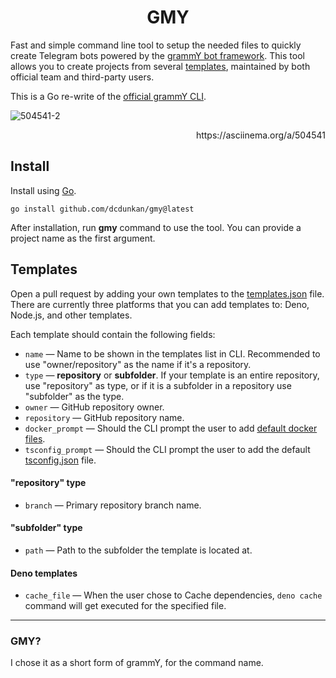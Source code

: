# <h1 align="center">GMY</h1>

Fast and simple command line tool to setup the needed files to quickly create
Telegram bots powered by the [grammY bot framework](https://grammy.dev). This
tool allows you to create projects from several [templates](templates.json),
maintained by both official team and third-party users.

This is a Go re-write of the
[official grammY CLI](https://github.com/grammyjs/create-grammy).

<!-- ![504541](https://user-images.githubusercontent.com/70066170/176051380-9930b0de-8bf7-40ab-95ec-ee64e937c282.gif) -->

![504541-2](https://user-images.githubusercontent.com/70066170/176159673-214b1a9d-13e4-4b28-80f2-bbaaf162f973.gif)

<!-- ![504541-3-med](https://user-images.githubusercontent.com/70066170/176159745-e7a62611-d514-4dba-8353-0d9c78283514.gif) -->

<p align="right">https://asciinema.org/a/504541</p>

## Install

Install using [Go](https://go.dev).

```shell
go install github.com/dcdunkan/gmy@latest
```

After installation, run **gmy** command to use the tool. You can provide a
project name as the first argument.

## Templates

Open a pull request by adding your own templates to the
[templates.json](templates.json) file. There are currently three platforms that
you can add templates to: Deno, Node.js, and other templates.

Each template should contain the following fields:

- `name` — Name to be shown in the templates list in CLI. Recommended to use
  "owner/repository" as the name if it's a repository.
- `type` — **repository** or **subfolder**. If your template is an entire
  repository, use "repository" as type, or if it is a subfolder in a repository
  use "subfolder" as the type.
- `owner` — GitHub repository owner.
- `repository` — GitHub repository name.
- `docker_prompt` — Should the CLI prompt the user to add
  [default docker files](internal/files/dockerfiles.go).
- `tsconfig_prompt` — Should the CLI prompt the user to add the default
  [tsconfig.json](configs/tsconfig.json) file.

#### "repository" type

- `branch` — Primary repository branch name.

#### "subfolder" type

- `path` — Path to the subfolder the template is located at.

#### Deno templates

- `cache_file` — When the user chose to Cache dependencies, `deno cache` command
  will get executed for the specified file.

---

### GMY?

I chose it as a short form of grammY, for the command name.
